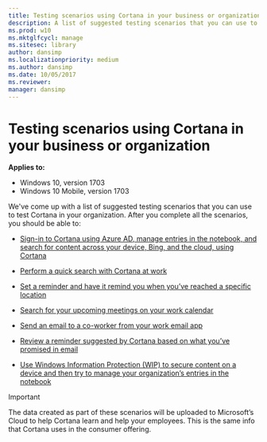 ```yaml
---
title: Testing scenarios using Cortana in your business or organization (Windows 10)
description: A list of suggested testing scenarios that you can use to test Cortana in your organization.
ms.prod: w10
ms.mktglfcycl: manage
ms.sitesec: library
author: dansimp
ms.localizationpriority: medium
ms.author: dansimp
ms.date: 10/05/2017
ms.reviewer: 
manager: dansimp
---
```


# Testing scenarios using Cortana in your business or organization
**Applies to:**

-   Windows 10, version 1703
-   Windows 10 Mobile, version 1703

We've come up with a list of suggested testing scenarios that you can use to test Cortana in your organization. After you complete all the scenarios, you should be able to:

- [Sign-in to Cortana using Azure AD, manage entries in the notebook, and search for content across your device, Bing, and the cloud, using Cortana](cortana-at-work-scenario-1.md)

- [Perform a quick search with Cortana at work](cortana-at-work-scenario-2.md)

- [Set a reminder and have it remind you when you’ve reached a specific location](cortana-at-work-scenario-3.md)

- [Search for your upcoming meetings on your work calendar](cortana-at-work-scenario-4.md)

- [Send an email to a co-worker from your work email app](cortana-at-work-scenario-5.md)

- [Review a reminder suggested by Cortana based on what you’ve promised in email](cortana-at-work-scenario-6.md)

- [Use Windows Information Protection (WIP) to secure content on a device and then try to manage your organization’s entries in the notebook](cortana-at-work-scenario-7.md)

>[!IMPORTANT]
>The data created as part of these scenarios will be uploaded to Microsoft’s Cloud to help Cortana learn and help your employees. This is the same info that Cortana uses in the consumer offering.
